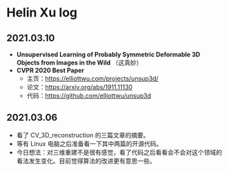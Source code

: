 # Helin Xu log

## 2021.03.10

- **Unsupervised Learning of Probably Symmetric Deformable 3D Objects from Images in the Wild** （这真妙）
- **CVPR 2020 Best Paper**
  - 主页：https://elliottwu.com/projects/unsup3d/
  - 论文：https://arxiv.org/abs/1911.11130
  - 代码：https://github.com/elliottwu/unsup3d

## 2021.03.06

- 看了 CV_3D_reconstruction 的三篇文章的摘要。
- 等有 Linux 电脑之后准备看一下其中两篇的开源代码。
- 今日想法：对三维重建不是很有感觉，看了代码之后看看会不会对这个领域的看法发生变化。目前觉得算法的改进更有意思一些。